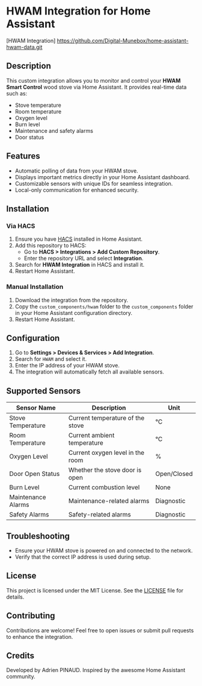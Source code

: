 # HWAM Integration for Home Assistant

[HWAM Integration] https://github.com/Digital-Munebox/home-assistant-hwam-data.git

## Description

This custom integration allows you to monitor and control your **HWAM Smart Control** wood stove via Home Assistant. It provides real-time data such as:

- Stove temperature
- Room temperature
- Oxygen level
- Burn level
- Maintenance and safety alarms
- Door status

## Features

- Automatic polling of data from your HWAM stove.
- Displays important metrics directly in your Home Assistant dashboard.
- Customizable sensors with unique IDs for seamless integration.
- Local-only communication for enhanced security.

## Installation

### Via HACS

1. Ensure you have [HACS](https://hacs.xyz/) installed in Home Assistant.
2. Add this repository to HACS:
   - Go to **HACS > Integrations > Add Custom Repository**.
   - Enter the repository URL and select **Integration**.
3. Search for **HWAM Integration** in HACS and install it.
4. Restart Home Assistant.

### Manual Installation

1. Download the integration from the repository.
2. Copy the `custom_components/hwam` folder to the `custom_components` folder in your Home Assistant configuration directory.
3. Restart Home Assistant.

## Configuration

1. Go to **Settings > Devices & Services > Add Integration**.
2. Search for `HWAM` and select it.
3. Enter the IP address of your HWAM stove.
4. The integration will automatically fetch all available sensors.

## Supported Sensors

| Sensor Name           | Description                      | Unit       |
|-----------------------|----------------------------------|------------|
| Stove Temperature     | Current temperature of the stove | °C         |
| Room Temperature      | Current ambient temperature      | °C         |
| Oxygen Level          | Current oxygen level in the room | %          |
| Door Open Status      | Whether the stove door is open   | Open/Closed |
| Burn Level            | Current combustion level         | None       |
| Maintenance Alarms    | Maintenance-related alarms       | Diagnostic |
| Safety Alarms         | Safety-related alarms            | Diagnostic |

## Troubleshooting

- Ensure your HWAM stove is powered on and connected to the network.
- Verify that the correct IP address is used during setup.

## License

This project is licensed under the MIT License. See the [LICENSE](LICENSE) file for details.

## Contributing

Contributions are welcome! Feel free to open issues or submit pull requests to enhance the integration.

## Credits

Developed by Adrien PINAUD. Inspired by the awesome Home Assistant community.
